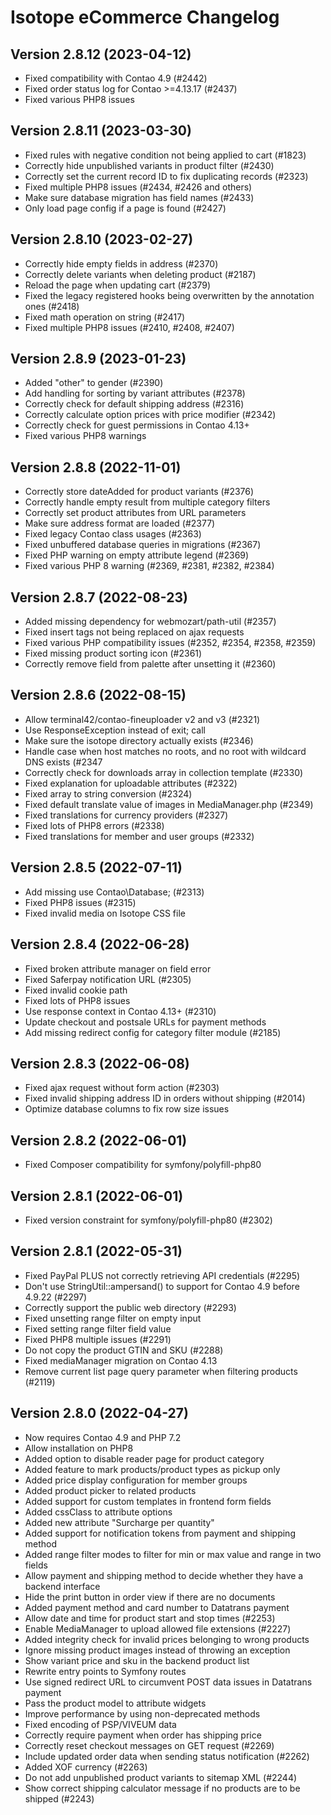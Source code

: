 Isotope eCommerce Changelog
===========================


Version 2.8.12 (2023-04-12)
--------------------------

- Fixed compatibility with Contao 4.9 (#2442)
- Fixed order status log for Contao >=4.13.17 (#2437)
- Fixed various PHP8 issues


Version 2.8.11 (2023-03-30)
--------------------------

- Fixed rules with negative condition not being applied to cart (#1823)
- Correctly hide unpublished variants in product filter (#2430)
- Correctly set the current record ID to fix duplicating records (#2323)
- Fixed multiple PHP8 issues (#2434, #2426 and others)
- Make sure database migration has field names (#2433)
- Only load page config if a page is found (#2427)


Version 2.8.10 (2023-02-27)
--------------------------

- Correctly hide empty fields in address (#2370)
- Correctly delete variants when deleting product (#2187)
- Reload the page when updating cart (#2379)
- Fixed the legacy registered hooks being overwritten by the annotation ones (#2418)
- Fixed math operation on string (#2417)
- Fixed multiple PHP8 issues (#2410, #2408, #2407)


Version 2.8.9 (2023-01-23)
--------------------------

- Added "other" to gender (#2390)
- Add handling for sorting by variant attributes (#2378)
- Correctly check for default shipping address (#2316)
- Correctly calculate option prices with price modifier (#2342)
- Correctly check for guest permissions in Contao 4.13+
- Fixed various PHP8 warnings


Version 2.8.8 (2022-11-01)
--------------------------

- Correctly store dateAdded for product variants (#2376)
- Correctly handle empty result from multiple category filters
- Correctly set product attributes from URL parameters
- Make sure address format are loaded (#2377)
- Fixed legacy Contao class usages (#2363)
- Fixed unbuffered database queries in migrations (#2367)
- Fixed PHP warning on empty attribute legend (#2369)
- Fixed various PHP 8 warning (#2369, #2381, #2382, #2384)


Version 2.8.7 (2022-08-23)
--------------------------

- Added missing dependency for webmozart/path-util (#2357)
- Fixed insert tags not being replaced on ajax requests
- Fixed various PHP compatibility issues (#2352, #2354, #2358, #2359)
- Fixed missing product sorting icon (#2361)
- Correctly remove field from palette after unsetting it (#2360)


Version 2.8.6 (2022-08-15)
--------------------------

- Allow terminal42/contao-fineuploader v2 and v3 (#2321)
- Use ResponseException instead of exit; call
- Make sure the isotope directory actually exists (#2346)
- Handle case when host matches no roots, and no root with wildcard DNS exists (#2347
- Correctly check for downloads array in collection template (#2330)
- Fixed explanation for uploadable attributes (#2322)
- Fixed array to string conversion (#2324)
- Fixed default translate value of images in MediaManager.php (#2349)
- Fixed translations for currency providers (#2327)
- Fixed lots of PHP8 errors (#2338)
- Fixed translations for member and user groups (#2332)


Version 2.8.5 (2022-07-11)
--------------------------

- Add missing use Contao\Database; (#2313)
- Fixed PHP8 issues (#2315)
- Fixed invalid media on Isotope CSS file


Version 2.8.4 (2022-06-28)
--------------------------

- Fixed broken attribute manager on field error
- Fixed Saferpay notification URL (#2305)
- Fixed invalid cookie path
- Fixed lots of PHP8 issues
- Use response context in Contao 4.13+ (#2310)
- Update checkout and postsale URLs for payment methods
- Add missing redirect config for category filter module (#2185)


Version 2.8.3 (2022-06-08)
--------------------------

- Fixed ajax request without form action (#2303)
- Fixed invalid shipping address ID in orders without shipping (#2014)
- Optimize database columns to fix row size issues


Version 2.8.2 (2022-06-01)
--------------------------

- Fixed Composer compatibility for symfony/polyfill-php80


Version 2.8.1 (2022-06-01)
--------------------------

- Fixed version constraint for symfony/polyfill-php80 (#2302)


Version 2.8.1 (2022-05-31)
--------------------------

- Fixed PayPal PLUS not correctly retrieving API credentials (#2295)
- Don't use StringUtil::ampersand() to support for Contao 4.9 before 4.9.22 (#2297)
- Correctly support the public web directory (#2293)
- Fixed unsetting range filter on empty input
- Fixed setting range filter field value
- Fixed PHP8 multiple issues (#2291)
- Do not copy the product GTIN and SKU (#2288)
- Fixed mediaManager migration on Contao 4.13
- Remove current list page query parameter when filtering products (#2119)


Version 2.8.0 (2022-04-27)
--------------------------

- Now requires Contao 4.9 and PHP 7.2
- Allow installation on PHP8
- Added option to disable reader page for product category
- Added feature to mark products/product types as pickup only
- Added price display configuration for member groups
- Added product picker to related products
- Added support for custom templates in frontend form fields
- Added cssClass to attribute options
- Added new attribute "Surcharge per quantity"
- Added support for notification tokens from payment and shipping method
- Added range filter modes to filter for min or max value and range in two fields
- Allow payment and shipping method to decide whether they have a backend interface
- Hide the print button in order view if there are no documents
- Added payment method and card number to Datatrans payment
- Allow date and time for product start and stop times (#2253)
- Enable MediaManager to upload allowed file extensions (#2227)
- Added integrity check for invalid prices belonging to wrong products
- Ignore missing product images instead of throwing an exception
- Show variant price and sku in the backend product list
- Rewrite entry points to Symfony routes
- Use signed redirect URL to circumvent POST data issues in Datatrans payment
- Pass the product model to attribute widgets
- Improve performance by using non-deprecated methods
- Fixed encoding of PSP/VIVEUM data
- Correctly require payment when order has shipping price
- Correctly reset checkout messages on GET request (#2269)
- Include updated order data when sending status notification (#2262)
- Added XOF currency (#2263)
- Do not add unpublished product variants to sitemap XML (#2244)
- Show correct shipping calculator message if no products are to be shipped (#2243)
